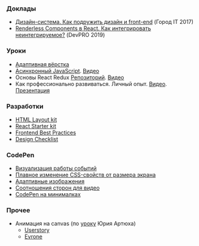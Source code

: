 ### Доклады
* [Дизайн-система. Как подружить дизайн и front-end](https://suhushinas.github.io/2017-11-11_gorodit/index.html) (Город IT 2017)
* [Renderless Components в React. Как интегрировать неинтегрируемое?](https://suhushinas.github.io/2019-04-27_renderless-components/index.html) (DevPRO 2019)

### Уроки
* [Адаптивная вёрстка](https://suhushinas.github.io/2018-12-01_responsive-layout/index.html)
* [Асинхронный JavaScript](https://suhushinas.github.io/2019-01-19_async-js/index.html). [Видео](https://youtu.be/p0d8p9C2aYs)
* Основы React Redux [Репозиторий](https://github.com/SuhushinAS/react-course). [Видео](https://youtu.be/UNWYn5LFHkQ)
* Как профессионально развиваться. Личный опыт. [Видео](https://youtu.be/WSwZlCM4sJk). [Презентация](https://docs.google.com/presentation/d/1Hr-PR5tOIQQ3D_nAveByAA1PbsESGZf3Yc92DUrYnjQ)

### Разработки
* [HTML Layout kit](https://github.com/SuhushinAS/html-layout-kit)
* [React Starter kit](https://github.com/SuhushinAS/react-starter-kit)
* [Frontend Best Practices](https://github.com/SuhushinAS/best-practices)
* [Design Checklist](https://github.com/SuhushinAS/design-checklist)

### CodePen
* [Визуализация работы событий](https://codepen.io/SuhushinAS/pen/QWyEwow)
* [Плавное изменение CSS-свойств от размера экрана](https://codepen.io/SuhushinAS/pen/yLLXjXw)
* [Адаптивные изображения](https://codepen.io/SuhushinAS/pen/qQMJKb)
* [Соотношения сторон для видео](https://codepen.io/SuhushinAS/pen/EOyrjL)
* [CodePen на минималках](https://codepen.io/SuhushinAS/pen/GMpgjv)

### Прочее
* Анимация на canvas (по [уроку](https://youtu.be/XqB_Ulfpd0w) Юрия Артюха)
  * [Userstory](https://suhushinas.github.io/us-jelly/index.html)
  * [Evrone](https://suhushinas.github.io/evrone-jelly/index.html)
